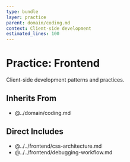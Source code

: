 ```yaml
---
type: bundle
layer: practice
parent: domain/coding.md
context: Client-side development
estimated_lines: 100
---
```

# Practice: Frontend

Client-side development patterns and practices.

## Inherits From
- @../domain/coding.md

## Direct Includes
- @../../frontend/css-architecture.md
- @../../frontend/debugging-workflow.md